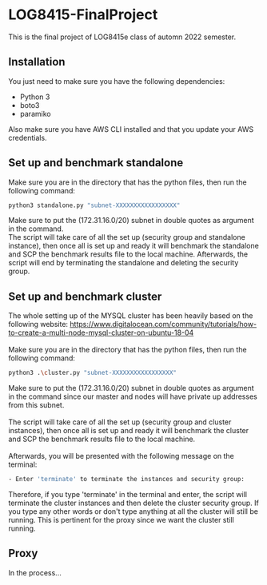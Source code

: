 # LOG8415-FinalProject

This is the final project of LOG8415e class of automn 2022 semester.

## Installation
You just need to make sure you have the following dependencies:
* Python 3
* boto3
* paramiko

Also make sure you have AWS CLI installed and that you update your AWS credentials.

## Set up and benchmark standalone
Make sure you are in the directory that has the python files, then run the following command:

```bash
python3 standalone.py "subnet-XXXXXXXXXXXXXXXXX"
```
Make sure to put the (172.31.16.0/20) subnet in double quotes as argument in the command.  <br />
The script will take care of all the set up (security group and standalone instance), then once all is set up and ready it will benchmark the standalone and SCP the benchmark results file to the local machine. Afterwards, the script will end by terminating the standalone and deleting the security group.
## Set up and benchmark cluster
The whole setting up of the MYSQL cluster has been heavily based on the following website: https://www.digitalocean.com/community/tutorials/how-to-create-a-multi-node-mysql-cluster-on-ubuntu-18-04 <br /> <br />
Make sure you are in the directory that has the python files, then run the following command:

```bash
python3 .\cluster.py "subnet-XXXXXXXXXXXXXXXXX"
```
Make sure to put the (172.31.16.0/20) subnet in double quotes as argument in the command since our master and nodes will have private up addresses from this subnet.  <br /> <br />
The script will take care of all the set up (security group and cluster instances), then once all is set up and ready it will benchmark the cluster and SCP the benchmark results file to the local machine. <br /> <br />
Afterwards, you will be presented with the following message on the terminal:
```bash
- Enter 'terminate' to terminate the instances and security group: 
```
Therefore, if you type 'terminate' in the terminal and enter, the script will terminate the cluster instances and then delete the cluster security group. If you type any other words or don't type anything at all the cluster will still be running. This is pertinent for the proxy since we want the cluster still running.

## Proxy

In the process...
